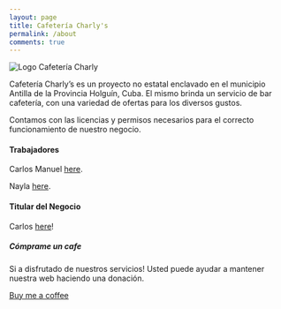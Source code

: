 ```yaml
---
layout: page
title: Cafetería Charly's
permalink: /about
comments: true
---
```


<div class="row justify-content-between">
<div class="col-md-8 pr-5">

![Logo Cafetería Charly](/sassets/images/logo.png "Logo Cafetería Charly")
<p>Cafetería Charly’s es un proyecto no estatal enclavado en el municipio Antilla de la Provincia Holguín, Cuba. El mismo brinda un servicio de bar cafetería, con una variedad de ofertas para los diversos gustos.</br>

Contamos con las licencias y permisos necesarios para el correcto funcionamiento de nuestro negocio.</p>

<h4>Trabajadores</h4>

<p>Carlos Manuel <a href="">here</a>.</p>
<p>Nayla <a href="">here</a>.</p>

<h4>Titular del Negocio</h4>

<p>Carlos <a href="">here</a>!</p>

</div>

<div class="col-md-4">

<div class="sticky-top sticky-top-80">
<h5>Cómprame un cafe</h5>

<p>Si a disfrutado de nuestros servicios! Usted puede ayudar a mantener nuestra web haciendo una donación.</p>

<a target="_blank" href="https://www.wowthemes.net/donate/" class="btn btn-danger">Buy me a coffee</a>

</div>
</div>
</div>